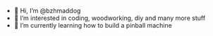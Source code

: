 - 👋 Hi, I’m @bzhmaddog
- 👀 I’m interested in coding, woodworking, diy and many more stuff
- 🌱 I’m currently learning how to build a pinball machine

<!---
bzhmaddog/bzhmaddog is a ✨ special ✨ repository because its `README.md` (this file) appears on your GitHub profile.
You can click the Preview link to take a look at your changes.
--->
